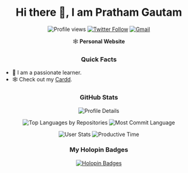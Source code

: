 <h1 align="center"> Hi there 👋, I am Pratham Gautam</h1>

<p align="center">
    <img src="https://komarev.com/ghpvc/?username=mehffine&label=Profile%20views&color=0e75b6&style=flat" alt="Profile views" />
    <a href="https://twitter.com/intent/follow?&screen_name=p01s0n_15"><img alt="Twitter Follow" src="https://img.shields.io/twitter/follow/p01s0n_15?&logo=twitter&style=social" /></a>
    <a href="mailto:mehul.gautam13@gmail.com"><img alt="Gmail" src="https://img.shields.io/badge/Email-Contact-indigo?logo=gmail&style=social" /></a>
</p>

<p align="center">
    <a href="https://mehffine.carrd.co" style="text-decoration: none;">
        🕸️ <strong>Personal Website</strong>
    </a>
</p>

<h3 align="center">Quick Facts</h3>
<ul>
    <li>🔭 I am a passionate learner.</li>
    <li>🕸️ Check out my <a href="https://mehffine.carrd.co">Cardd</a>.</li>
</ul>

<h3 align="center">GitHub Stats</h3>
<p align="center">
    <img alt="Profile Details" src="https://github-profile-summary-cards.vercel.app/api/cards/profile-details?username=mehffine&theme=dracula">
</p>
<p align="center">
    <img alt="Top Languages by Repositories" src="https://github-profile-summary-cards.vercel.app/api/cards/repos-per-language?username=mehffine&theme=dracula">
    <img alt="Most Commit Language" src="https://github-profile-summary-cards.vercel.app/api/cards/most-commit-language?username=mehffine&theme=dracula">
</p>
<p align="center">
    <img alt="User Stats" src="https://github-profile-summary-cards.vercel.app/api/cards/stats?username=mehffine&theme=dracula">
    <img alt="Productive Time" src="https://github-profile-summary-cards.vercel.app/api/cards/productive-time?username=mehffine&theme=dracula">
</p>

<h3 align="center">My Holopin Badges</h3>
<p align="center">
    <a href="https://holopin.io/@p01s0n15">
        <img alt="Holopin Badges" src="https://holopin.me/p01s0n15">
    </a>
</p>
